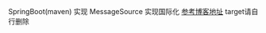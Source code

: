 SpringBoot(maven) 实现  MessageSource 实现国际化
[参考博客地址](https://www.cnblogs.com/yanghj/p/13692334.html)
target请自行删除
